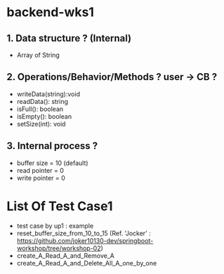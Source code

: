 # backend-wks1
## 1. Data structure ? (Internal)
*  Array of String
## 2. Operations/Behavior/Methods ?  user -> CB ?
*  writeData(string):void
*  readData(): string
*  isFull(): boolean
*  isEmpty(): boolean
*  setSize(int): void
## 3. Internal process ?
*  buffer size = 10 (default)
*  read pointer = 0
*  write pointer = 0


# List Of Test Case1
* test case by up1 : example
* reset_buffer_size_from_10_to_15  (Ref. 'Jocker' : https://github.com/joker10130-dev/springboot-workshop/tree/workshop-02) 
* create_A_Read_A_and_Remove_A
* create_A_Read_A_and_Delete_All_A_one_by_one
  
